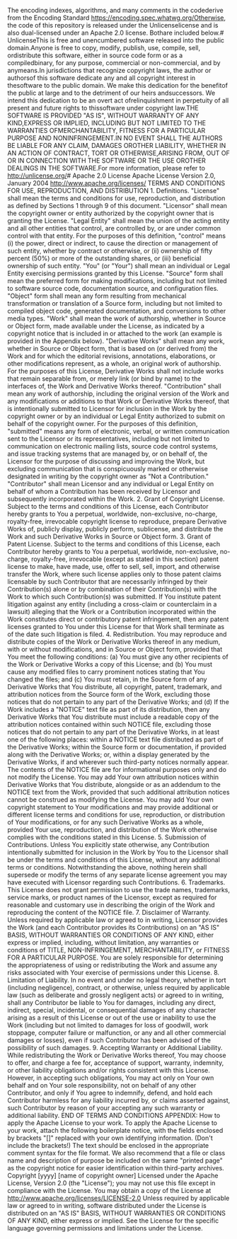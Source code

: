 The encoding indexes, algorithms, and many comments in the codederive from the Encoding Standard https://encoding.spec.whatwg.org/Otherwise, the code of this repository is released under the Unlicenselicense and is also dual-licensed under an Apache 2.0 license. Bothare included below.# UnlicenseThis is free and unencumbered software released into the public domain.Anyone is free to copy, modify, publish, use, compile, sell, ordistribute this software, either in source code form or as a compiledbinary, for any purpose, commercial or non-commercial, and by anymeans.In jurisdictions that recognize copyright laws, the author or authorsof this software dedicate any and all copyright interest in thesoftware to the public domain. We make this dedication for the benefitof the public at large and to the detriment of our heirs andsuccessors. We intend this dedication to be an overt act ofrelinquishment in perpetuity of all present and future rights to thissoftware under copyright law.THE SOFTWARE IS PROVIDED "AS IS", WITHOUT WARRANTY OF ANY KIND,EXPRESS OR IMPLIED, INCLUDING BUT NOT LIMITED TO THE WARRANTIES OFMERCHANTABILITY, FITNESS FOR A PARTICULAR PURPOSE AND NONINFRINGEMENT.IN NO EVENT SHALL THE AUTHORS BE LIABLE FOR ANY CLAIM, DAMAGES OROTHER LIABILITY, WHETHER IN AN ACTION OF CONTRACT, TORT OR OTHERWISE,ARISING FROM, OUT OF OR IN CONNECTION WITH THE SOFTWARE OR THE USE OROTHER DEALINGS IN THE SOFTWARE.For more information, please refer to <http://unlicense.org/># Apache 2.0 License                                 Apache License                           Version 2.0, January 2004                        http://www.apache.org/licenses/   TERMS AND CONDITIONS FOR USE, REPRODUCTION, AND DISTRIBUTION   1. Definitions.      "License" shall mean the terms and conditions for use, reproduction,      and distribution as defined by Sections 1 through 9 of this document.      "Licensor" shall mean the copyright owner or entity authorized by      the copyright owner that is granting the License.      "Legal Entity" shall mean the union of the acting entity and all      other entities that control, are controlled by, or are under common      control with that entity. For the purposes of this definition,      "control" means (i) the power, direct or indirect, to cause the      direction or management of such entity, whether by contract or      otherwise, or (ii) ownership of fifty percent (50%) or more of the      outstanding shares, or (iii) beneficial ownership of such entity.      "You" (or "Your") shall mean an individual or Legal Entity      exercising permissions granted by this License.      "Source" form shall mean the preferred form for making modifications,      including but not limited to software source code, documentation      source, and configuration files.      "Object" form shall mean any form resulting from mechanical      transformation or translation of a Source form, including but      not limited to compiled object code, generated documentation,      and conversions to other media types.      "Work" shall mean the work of authorship, whether in Source or      Object form, made available under the License, as indicated by a      copyright notice that is included in or attached to the work      (an example is provided in the Appendix below).      "Derivative Works" shall mean any work, whether in Source or Object      form, that is based on (or derived from) the Work and for which the      editorial revisions, annotations, elaborations, or other modifications      represent, as a whole, an original work of authorship. For the purposes      of this License, Derivative Works shall not include works that remain      separable from, or merely link (or bind by name) to the interfaces of,      the Work and Derivative Works thereof.      "Contribution" shall mean any work of authorship, including      the original version of the Work and any modifications or additions      to that Work or Derivative Works thereof, that is intentionally      submitted to Licensor for inclusion in the Work by the copyright owner      or by an individual or Legal Entity authorized to submit on behalf of      the copyright owner. For the purposes of this definition, "submitted"      means any form of electronic, verbal, or written communication sent      to the Licensor or its representatives, including but not limited to      communication on electronic mailing lists, source code control systems,      and issue tracking systems that are managed by, or on behalf of, the      Licensor for the purpose of discussing and improving the Work, but      excluding communication that is conspicuously marked or otherwise      designated in writing by the copyright owner as "Not a Contribution."      "Contributor" shall mean Licensor and any individual or Legal Entity      on behalf of whom a Contribution has been received by Licensor and      subsequently incorporated within the Work.   2. Grant of Copyright License. Subject to the terms and conditions of      this License, each Contributor hereby grants to You a perpetual,      worldwide, non-exclusive, no-charge, royalty-free, irrevocable      copyright license to reproduce, prepare Derivative Works of,      publicly display, publicly perform, sublicense, and distribute the      Work and such Derivative Works in Source or Object form.   3. Grant of Patent License. Subject to the terms and conditions of      this License, each Contributor hereby grants to You a perpetual,      worldwide, non-exclusive, no-charge, royalty-free, irrevocable      (except as stated in this section) patent license to make, have made,      use, offer to sell, sell, import, and otherwise transfer the Work,      where such license applies only to those patent claims licensable      by such Contributor that are necessarily infringed by their      Contribution(s) alone or by combination of their Contribution(s)      with the Work to which such Contribution(s) was submitted. If You      institute patent litigation against any entity (including a      cross-claim or counterclaim in a lawsuit) alleging that the Work      or a Contribution incorporated within the Work constitutes direct      or contributory patent infringement, then any patent licenses      granted to You under this License for that Work shall terminate      as of the date such litigation is filed.   4. Redistribution. You may reproduce and distribute copies of the      Work or Derivative Works thereof in any medium, with or without      modifications, and in Source or Object form, provided that You      meet the following conditions:      (a) You must give any other recipients of the Work or          Derivative Works a copy of this License; and      (b) You must cause any modified files to carry prominent notices          stating that You changed the files; and      (c) You must retain, in the Source form of any Derivative Works          that You distribute, all copyright, patent, trademark, and          attribution notices from the Source form of the Work,          excluding those notices that do not pertain to any part of          the Derivative Works; and      (d) If the Work includes a "NOTICE" text file as part of its          distribution, then any Derivative Works that You distribute must          include a readable copy of the attribution notices contained          within such NOTICE file, excluding those notices that do not          pertain to any part of the Derivative Works, in at least one          of the following places: within a NOTICE text file distributed          as part of the Derivative Works; within the Source form or          documentation, if provided along with the Derivative Works; or,          within a display generated by the Derivative Works, if and          wherever such third-party notices normally appear. The contents          of the NOTICE file are for informational purposes only and          do not modify the License. You may add Your own attribution          notices within Derivative Works that You distribute, alongside          or as an addendum to the NOTICE text from the Work, provided          that such additional attribution notices cannot be construed          as modifying the License.      You may add Your own copyright statement to Your modifications and      may provide additional or different license terms and conditions      for use, reproduction, or distribution of Your modifications, or      for any such Derivative Works as a whole, provided Your use,      reproduction, and distribution of the Work otherwise complies with      the conditions stated in this License.   5. Submission of Contributions. Unless You explicitly state otherwise,      any Contribution intentionally submitted for inclusion in the Work      by You to the Licensor shall be under the terms and conditions of      this License, without any additional terms or conditions.      Notwithstanding the above, nothing herein shall supersede or modify      the terms of any separate license agreement you may have executed      with Licensor regarding such Contributions.   6. Trademarks. This License does not grant permission to use the trade      names, trademarks, service marks, or product names of the Licensor,      except as required for reasonable and customary use in describing the      origin of the Work and reproducing the content of the NOTICE file.   7. Disclaimer of Warranty. Unless required by applicable law or      agreed to in writing, Licensor provides the Work (and each      Contributor provides its Contributions) on an "AS IS" BASIS,      WITHOUT WARRANTIES OR CONDITIONS OF ANY KIND, either express or      implied, including, without limitation, any warranties or conditions      of TITLE, NON-INFRINGEMENT, MERCHANTABILITY, or FITNESS FOR A      PARTICULAR PURPOSE. You are solely responsible for determining the      appropriateness of using or redistributing the Work and assume any      risks associated with Your exercise of permissions under this License.   8. Limitation of Liability. In no event and under no legal theory,      whether in tort (including negligence), contract, or otherwise,      unless required by applicable law (such as deliberate and grossly      negligent acts) or agreed to in writing, shall any Contributor be      liable to You for damages, including any direct, indirect, special,      incidental, or consequential damages of any character arising as a      result of this License or out of the use or inability to use the      Work (including but not limited to damages for loss of goodwill,      work stoppage, computer failure or malfunction, or any and all      other commercial damages or losses), even if such Contributor      has been advised of the possibility of such damages.   9. Accepting Warranty or Additional Liability. While redistributing      the Work or Derivative Works thereof, You may choose to offer,      and charge a fee for, acceptance of support, warranty, indemnity,      or other liability obligations and/or rights consistent with this      License. However, in accepting such obligations, You may act only      on Your own behalf and on Your sole responsibility, not on behalf      of any other Contributor, and only if You agree to indemnify,      defend, and hold each Contributor harmless for any liability      incurred by, or claims asserted against, such Contributor by reason      of your accepting any such warranty or additional liability.   END OF TERMS AND CONDITIONS   APPENDIX: How to apply the Apache License to your work.      To apply the Apache License to your work, attach the following      boilerplate notice, with the fields enclosed by brackets "[]"      replaced with your own identifying information. (Don't include      the brackets!)  The text should be enclosed in the appropriate      comment syntax for the file format. We also recommend that a      file or class name and description of purpose be included on the      same "printed page" as the copyright notice for easier      identification within third-party archives.   Copyright [yyyy] [name of copyright owner]   Licensed under the Apache License, Version 2.0 (the "License");   you may not use this file except in compliance with the License.   You may obtain a copy of the License at       http://www.apache.org/licenses/LICENSE-2.0   Unless required by applicable law or agreed to in writing, software   distributed under the License is distributed on an "AS IS" BASIS,   WITHOUT WARRANTIES OR CONDITIONS OF ANY KIND, either express or implied.   See the License for the specific language governing permissions and   limitations under the License.
